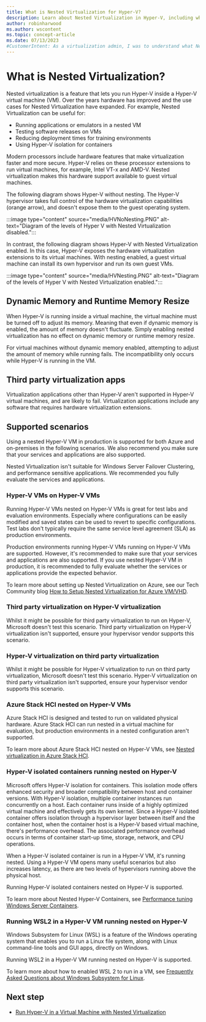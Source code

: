 ```yaml
---
title: What is Nested Virtualization for Hyper-V?
description: Learn about Nested Virtualization in Hyper-V, including what it is, how it works, and supported scenarios.
author: robinharwood
ms.author: wscontent
ms.topic: concept-article
ms.date: 07/13/2023
#CustomerIntent: As a virtualization admin, I was to understand what Nested Virtualization is, so that I apply it to my own environment.
---
```


# What is Nested Virtualization?

Nested virtualization is a feature that lets you run Hyper-V inside a Hyper-V virtual machine (VM). Over the years hardware has improved and the use cases for Nested Virtualization have expanded. For example, Nested Virtualization can be useful for:

- Running applications or emulators in a nested VM
- Testing software releases on VMs
- Reducing deployment times for training environments
- Using Hyper-V isolation for containers

Modern processors include hardware features that make virtualization faster and more secure. Hyper-V relies on these processor extensions to run virtual machines, for example, Intel VT-x and AMD-V. Nested virtualization makes this hardware support available to guest virtual machines.

The following diagram shows Hyper-V without nesting.  The Hyper-V hypervisor takes full control of the hardware virtualization capabilities (orange arrow), and doesn't expose them to the guest operating system.

:::image type="content" source="media/HVNoNesting.PNG" alt-text="Diagram of the levels of Hyper V with Nested Virtualization disabled.":::

In contrast, the following diagram shows Hyper-V with Nested Virtualization enabled. In this case, Hyper-V exposes the hardware virtualization extensions to its virtual machines. With nesting enabled, a guest virtual machine can install its own hypervisor and run its own guest VMs.

:::image type="content" source="media/HVNesting.PNG" alt-text="Diagram of the levels of Hyper V with Nested Virtualization enabled.":::

## Dynamic Memory and Runtime Memory Resize

When Hyper-V is running inside a virtual machine, the virtual machine must be turned off to adjust its memory. Meaning that even if dynamic memory is enabled, the amount of memory doesn't fluctuate. Simply enabling nested virtualization has no effect on dynamic memory or runtime memory resize.

For virtual machines without dynamic memory enabled, attempting to adjust the amount of memory while running fails. The incompatibility only occurs while Hyper-V is running in the VM.

## Third party virtualization apps

Virtualization applications other than Hyper-V aren't supported in Hyper-V virtual machines, and are likely to fail. Virtualization applications include any software that requires hardware virtualization extensions.

## Supported scenarios

Using a nested Hyper-V VM in production is supported for both Azure and on-premises in the following scenarios. We also recommend you make sure that your services and applications are also supported.

Nested Virtualization isn't suitable for Windows Server Failover Clustering, and performance sensitive applications. We recommended you fully evaluate the services and applications.

### Hyper-V VMs on Hyper-V VMs

Running Hyper-V VMs nested on Hyper-V VMs is great for test labs and evaluation environments. Especially where configurations can be easily modified and saved states can be used to revert to specific configurations. Test labs don't typically require the same service level agreement (SLA) as production environments.

Production environments running Hyper-V VMs running on Hyper-V VMs are supported. However, it's recommended to make sure that your services and applications are also supported. If you use nested Hyper-V VM in production, it is recommended to fully evaluate whether the services or applications provide the expected behavior.

To learn more about setting up Nested Virtualization on Azure, see our Tech Community blog [How to Setup Nested Virtualization for Azure VM/VHD](https://techcommunity.microsoft.com/t5/itops-talk-blog/how-to-setup-nested-virtualization-for-azure-vm-vhd/ba-p/1115338).

### Third party virtualization on Hyper-V virtualization

Whilst it might be possible for third party virtualization to run on Hyper-V, Microsoft doesn't test this scenario. Third party virtualization on Hyper-V virtualization isn't supported, ensure your hypervisor vendor supports this scenario.

### Hyper-V virtualization on third party virtualization

Whilst it might be possible for Hyper-V virtualization to run on third party virtualization, Microsoft doesn't test this scenario. Hyper-V virtualization on third party virtualization isn't supported, ensure your hypervisor vendor supports this scenario.

### Azure Stack HCI nested on Hyper-V VMs

Azure Stack HCI is designed and tested to run on validated physical hardware. Azure Stack HCI can run nested in a virtual machine for evaluation, but production environments in a nested configuration aren't supported.

To learn more about Azure Stack HCI nested on Hyper-V VMs, see [Nested virtualization in Azure Stack HCI](/azure-stack/hci/concepts/nested-virtualization).

### Hyper-V isolated containers running nested on Hyper-V

Microsoft offers Hyper-V isolation for containers. This isolation mode offers enhanced security and broader compatibility between host and container versions. With Hyper-V isolation, multiple container instances run concurrently on a host. Each container runs inside of a highly optimized virtual machine and effectively gets its own kernel. Since a Hyper-V isolated container offers isolation through a hypervisor layer between itself and the container host, when the container host is a Hyper-V based virtual machine, there's performance overhead. The associated performance overhead occurs in terms of container start-up time, storage, network, and CPU operations.

When a Hyper-V isolated container is run in a Hyper-V VM, it's running nested. Using a Hyper-V VM opens many useful scenarios but also increases latency, as there are two levels of hypervisors running above the physical host.

Running Hyper-V isolated containers nested on Hyper-V is supported.

To learn more about Nested Hyper-V Containers, see [Performance tuning Windows Server Containers](/windows-server/administration/performance-tuning/role/windows-server-container/).

### Running WSL2 in a Hyper-V VM running nested on Hyper-V

Windows Subsystem for Linux (WSL) is a feature of the Windows operating system that enables you to run a Linux file system, along with Linux command-line tools and GUI apps, directly on Windows.

Running WSL2 in a Hyper-V VM running nested on Hyper-V is supported.

To learn more about how to enabled WSL 2 to run in a VM, see [Frequently Asked Questions about Windows Subsystem for Linux](/windows/wsl/faq#can-i-run-wsl-2-in-a-virtual-machine-).

## Next step

- [Run Hyper-V in a Virtual Machine with Nested Virtualization](enable-nested-virtualization.md)
